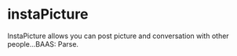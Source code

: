 # instaPicture
InstaPicture allows you can post picture and conversation with other people...BAAS: Parse.
